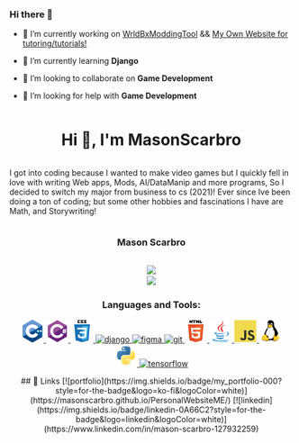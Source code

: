 ### Hi there 👋


<!--**MasonScarbro/MasonScarbro** is a ✨ _special_ ✨ repository because its `README.md` (this file) appears on your GitHub profile. -->



<p align="center"> </p>

- 🔭 I’m currently working on [WrldBxModdingTool](https://github.com/MasonScarbro/WrldBxModdingTool) && [My Own Website for tutoring/tutorials!](https://github.com/MasonScarbro/CodeRPG-Site)

- 🌱 I’m currently learning **Django**

- 👯 I’m looking to collaborate on **Game Development**

- 🤝 I’m looking for help with **Game Development**




<div style="display: flex; flex-direction: column; align-items: center;">
    <h1 align="center">Hi 👋, I'm MasonScarbro</h1>
    <p>
        I got into coding because I wanted to make video games but I quickly fell in love with writing Web apps, Mods, AI/DataManip and more programs, So I decided to switch my major from business to cs (2021)! Ever since Ive been doing a ton of coding; but some other hobbies and fascinations I have are Math, and          Storywriting!
    </p>
    <h3 align="center">Mason Scarbro</h3>
</div>
  
<p align="center">
</p>

<div align="center">
  <img src="https://readme-github-stats.vercel.app/api?username=MasonScarbro&theme=synthwave&show_icons=true&count_private=true&title_color=257076&icon_color=257076&show_owner=true"/>
</div>
<div align="center">
  <a href="https://github.com/MasonScarbro">
    <img src="https://github-readme-stats.vercel.app/api/top-langs/?username=MasonScarbro&layout=donut-vertical&theme=synthwave&langs_count=8&hide=html&show_icons=true">
  </a>
</div>

<h3 align="center">Languages and Tools:</h3>
<p align="center"> <a href="https://www.w3schools.com/cpp/" target="_blank" rel="noreferrer"> <img src="https://raw.githubusercontent.com/devicons/devicon/master/icons/cplusplus/cplusplus-original.svg" alt="cplusplus" width="40" height="40"/> </a> <a href="https://www.w3schools.com/cs/" target="_blank" rel="noreferrer"> <img src="https://raw.githubusercontent.com/devicons/devicon/master/icons/csharp/csharp-original.svg" alt="csharp" width="40" height="40"/> </a> <a href="https://www.w3schools.com/css/" target="_blank" rel="noreferrer"> <img src="https://raw.githubusercontent.com/devicons/devicon/master/icons/css3/css3-original-wordmark.svg" alt="css3" width="40" height="40"/> </a> <a href="https://www.djangoproject.com/" target="_blank" rel="noreferrer"> <img src="https://cdn.worldvectorlogo.com/logos/django.svg" alt="django" width="40" height="40"/> </a> <a href="https://www.figma.com/" target="_blank" rel="noreferrer"> <img src="https://www.vectorlogo.zone/logos/figma/figma-icon.svg" alt="figma" width="40" height="40"/> </a> <a href="https://git-scm.com/" target="_blank" rel="noreferrer"> <img src="https://www.vectorlogo.zone/logos/git-scm/git-scm-icon.svg" alt="git" width="40" height="40"/> </a> <a href="https://www.w3.org/html/" target="_blank" rel="noreferrer"> <img src="https://raw.githubusercontent.com/devicons/devicon/master/icons/html5/html5-original-wordmark.svg" alt="html5" width="40" height="40"/> </a> <a href="https://www.java.com" target="_blank" rel="noreferrer"> <img src="https://raw.githubusercontent.com/devicons/devicon/master/icons/java/java-original.svg" alt="java" width="40" height="40"/> </a> <a href="https://developer.mozilla.org/en-US/docs/Web/JavaScript" target="_blank" rel="noreferrer"> <img src="https://raw.githubusercontent.com/devicons/devicon/master/icons/javascript/javascript-original.svg" alt="javascript" width="40" height="40"/> </a> <a href="https://www.linux.org/" target="_blank" rel="noreferrer"> <img src="https://raw.githubusercontent.com/devicons/devicon/master/icons/linux/linux-original.svg" alt="linux" width="40" height="40"/> </a> <a href="https://www.python.org" target="_blank" rel="noreferrer"> <img src="https://raw.githubusercontent.com/devicons/devicon/master/icons/python/python-original.svg" alt="python" width="40" height="40"/> </a> <a href="https://www.tensorflow.org" target="_blank" rel="noreferrer"> <img src="https://www.vectorlogo.zone/logos/tensorflow/tensorflow-icon.svg" alt="tensorflow" width="40" height="40"/> </a> </p>



</div>
<div align="center">
## 🔗 Links
[![portfolio](https://img.shields.io/badge/my_portfolio-000?style=for-the-badge&logo=ko-fi&logoColor=white)](https://masonscarbro.github.io/PersonalWebsiteME/)
[![linkedin](https://img.shields.io/badge/linkedin-0A66C2?style=for-the-badge&logo=linkedin&logoColor=white)](https://www.linkedin.com/in/mason-scarbro-127932259)
</div>
